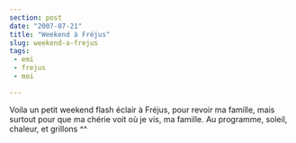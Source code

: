 ```yaml
---
section: post
date: "2007-07-21"
title: "Weekend à Fréjus"
slug: weekend-a-frejus
tags:
 - emi
 - frejus
 - moi

---
```


Voila un petit weekend flash éclair à Fréjus, pour revoir ma famille, mais surtout pour que ma chérie voit où je vis, ma famille.
Au programme, soleil, chaleur, et grillons ^^
